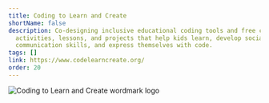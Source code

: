 ```yaml
---
title: Coding to Learn and Create
shortName: false
description: Co-designing inclusive educational coding tools and free creative
  activities, lessons, and projects that help kids learn, develop social and
  communication skills, and express themselves with code.
tags: []
link: https://www.codelearncreate.org/
order: 20
---
```



![Coding to Learn and Create wordmark logo](/media/large-logo-black-on-transparent-bg.png)
